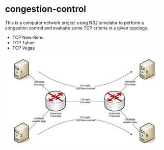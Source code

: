 # congestion-control

This is a computer network project using NS2 simulator to perform a congestion control and evaluate some TCP criteria in a given topology.

- TCP New-Renu
- TCP Tahoe
- TCP Vegas

<img src="./topology.JPG" alt="topology">
